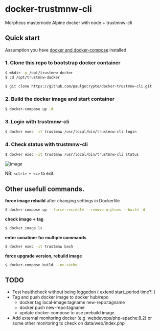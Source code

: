 
# docker-trustmnw-cli
Morpheus masternode Alpine docker with node + trustmnw-cli


## Quick start

Assumption you have [docker and docker-compose](https://www.howtogeek.com/devops/how-to-install-docker-and-docker-compose-on-linux/) installed.

### 1. Clone this repo to bootstrap docker container

```bash
$ mkdir -p /opt/trustmnw-docker
$ cd /opt/trustmnw-docker

$ git clone https://github.com/paulgocrypto/docker-trustmnw-cli.git
```

### 2. Build the docker image and start container

```bash
$ docker-compose up -d
```

### 3. Login with trustmnw-cli
 
```bash
$ docker exec -it trustmnw /usr/local/bin/trustmnw-cli login
```

### 4. Check status with trustmnw-cli

```bash
$ docker exec -it trustmnw /usr/local/bin/trustmnw-cli status
```

![image](https://github.com/paulgocrypto/docker-trustmnw-cli/assets/100031513/862d1994-91d3-467f-a9ff-9aa13768a240)


NB: ```<ctrl> + <c>``` to exit.


## Other usefull commands.

**force image rebuild** after changing settings in Dockerfile 
```bash
$ docker-compose up --force-recreate --remove-orphans --build -d
```


**check image + tag**
```bash
$ docker image ls
```


**enter conatiner for multiple commands**
```bash
$ docker exec -it trustmnw bash
```

**force upgrade version, rebuild image**
```bash
$ docker-compose build --no-cache
```

## TODO

 - Test healthcheck without being loggedon ( extend start_period time?! )
 - Tag and push docker image to docker hub/repo 
   - docker tag local-image:tagname new-repo:tagname
   - docker push new-repo:tagname
   - update docker-compose to use prebuild image.
 - Add external monitoring docker (e.g. webdevops/php-apache:8.2) or some other monitoring to check on data/web/index.php
